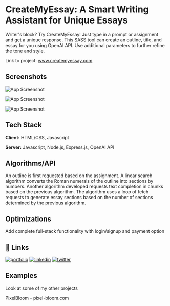 # CreateMyEssay: A Smart Writing Assistant for Unique Essays

Writer's block? Try CreateMyEssay! Just type in a prompt or assignment and get a unique response. This SASS tool can create an outline, title, and essay for you using OpenAI API. Use additional parameters to further refine the tone and style.

Link to project: www.createmyessay.com

## Screenshots

![App Screenshot](https://monte-assets.s3.amazonaws.com/project-images/CreateMyEssay/Screenshot+2023-02-15+at+11.31.27+AM.png)

![App Screenshot](https://monte-assets.s3.amazonaws.com/project-images/CreateMyEssay/Screenshot+2023-02-15+at+11.31.37+AM.png)

![App Screenshot](https://monte-assets.s3.amazonaws.com/project-images/CreateMyEssay/Screenshot+2023-02-15+at+11.35.39+AM.png)



## Tech Stack

**Client:** HTML/CSS, Javascript

**Server:** Javascript, Node.js, Express.js, OpenAI API


## Algorithms/API
An outline is first requested based on the assignment. A linear search algorithm converts the Roman numerals of the outline into sections by numbers. Another algorithm developed requests text completion in chunks based on the previous algorithm. The algorithm uses a loop of fetch requests to generate essay sections based on the number of sections determined by the previous algorithm.


## Optimizations

Add complete full-stack functionality with login/signup and payment option


## 🔗 Links
[![portfolio](https://img.shields.io/badge/my_portfolio-000?style=for-the-badge&logo=ko-fi&logoColor=white)](https://www.anthonydevelop.com/)
[![linkedin](https://img.shields.io/badge/linkedin-0A66C2?style=for-the-badge&logo=linkedin&logoColor=white)](https://www.linkedin.com/in/anthony-francisco-354728226/)
[![twitter](https://img.shields.io/badge/twitter-1DA1F2?style=for-the-badge&logo=twitter&logoColor=white)](https://twitter.com/a_franci2)


## Examples

Look at some of my other projects

PixelBloom - pixel-bloom.com

